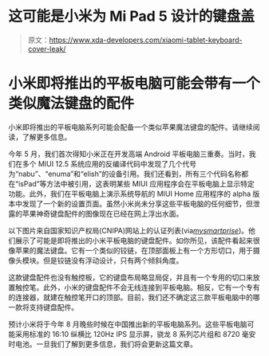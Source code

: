# 这可能是小米为 Mi Pad 5 设计的键盘盖

> 原文：<https://www.xda-developers.com/xiaomi-tablet-keyboard-cover-leak/>

# 小米即将推出的平板电脑可能会带有一个类似魔法键盘的配件

小米即将推出的平板电脑系列可能会配备一个类似苹果魔法键盘的配件。请继续阅读，了解更多信息。

今年 5 月，我们首次得知小米正在开发高端 Android 平板电脑三重奏。当时，我们在多个 MIUI 12.5 系统应用的反编译代码中发现了几个代号为“nabu”、“enuma”和“elish”的设备引用。我们还看到，所有三个代码名称都在“isPad”等方法中被引用，这表明某些 MIUI 应用程序会在平板电脑上显示特定功能。此外，我们在平板电脑上演示系统导航的 MIUI Home 应用程序的 alpha 版本中发现了一个新的设置页面。虽然小米尚未分享这些平板电脑的任何细节，但泄露的苹果神奇键盘配件的图像现在已经在网上浮出水面。

以下图片来自国家知识产权局(CNIPA)网站上的认证列表(via[*mysmartprise*](https://www.mysmartprice.com/gear/xiaomi-mi-pad-5-keyboard-stylus-pen-design-revealed-cnipa-patent/))。他们展示了可能是即将推出的小米平板电脑的键盘配件。如你所见，该配件看起来很像苹果的魔法键盘。它有一个类似的铰链，在顶部面板上有一个方形切口，用于摄像头模块。但是铰链没有浮动设计，只有两个倾斜角度。

这款键盘配件也没有触控板，它的键盘布局略显局促，并且有一个专用的切口来放置触控笔。此外，小米的键盘配件不会无线连接到平板电脑。相反，它有一个专有的连接器，就建在触控笔开口的顶部。目前，我们还不确定这三款平板电脑中的哪一款将支持键盘配件。

预计小米将于今年 8 月晚些时候在中国推出新的平板电脑系列。这些平板电脑可能采用标准的 16:10 纵横比 120Hz IPS 显示屏，骁龙 8 系列芯片组和 8720 毫安时电池。一旦我们了解到更多信息，我们将会更新这篇文章。